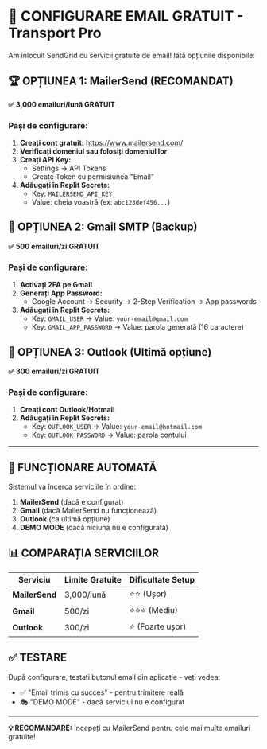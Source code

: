 # 📧 CONFIGURARE EMAIL GRATUIT - Transport Pro

Am înlocuit SendGrid cu servicii gratuite de email! Iată opțiunile disponibile:

## 🏆 OPȚIUNEA 1: MailerSend (RECOMANDAT)
**✅ 3,000 emailuri/lună GRATUIT**

### Pași de configurare:
1. **Creați cont gratuit:** https://www.mailersend.com/
2. **Verificați domeniul sau folosiți domeniul lor**
3. **Creați API Key:**
   - Settings → API Tokens
   - Create Token cu permisiunea "Email"
4. **Adăugați în Replit Secrets:**
   - Key: `MAILERSEND_API_KEY`
   - Value: cheia voastră (ex: `abc123def456...`)

## 🔄 OPȚIUNEA 2: Gmail SMTP (Backup)
**✅ 500 emailuri/zi GRATUIT**

### Pași de configurare:
1. **Activați 2FA pe Gmail**
2. **Generați App Password:**
   - Google Account → Security → 2-Step Verification → App passwords
3. **Adăugați în Replit Secrets:**
   - Key: `GMAIL_USER` → Value: `your-email@gmail.com`
   - Key: `GMAIL_APP_PASSWORD` → Value: parola generată (16 caractere)

## 📱 OPȚIUNEA 3: Outlook (Ultimă opțiune)
**✅ 300 emailuri/zi GRATUIT**

### Pași de configurare:
1. **Creați cont Outlook/Hotmail**
2. **Adăugați în Replit Secrets:**
   - Key: `OUTLOOK_USER` → Value: `your-email@hotmail.com`
   - Key: `OUTLOOK_PASSWORD` → Value: parola contului

---

## 🚀 FUNCȚIONARE AUTOMATĂ

Sistemul va încerca serviciile în ordine:
1. **MailerSend** (dacă e configurat)
2. **Gmail** (dacă MailerSend nu funcționează)
3. **Outlook** (ca ultimă opțiune)
4. **DEMO MODE** (dacă niciuna nu e configurată)

## 📊 COMPARAȚIA SERVICIILOR

| Serviciu | Limite Gratuite | Dificultate Setup |
|----------|----------------|-------------------|
| **MailerSend** | 3,000/lună | ⭐⭐ (Ușor) |
| **Gmail** | 500/zi | ⭐⭐⭐ (Mediu) |
| **Outlook** | 300/zi | ⭐ (Foarte ușor) |

## ✅ TESTARE

După configurare, testați butonul email din aplicație - veți vedea:
- ✅ "Email trimis cu succes" - pentru trimitere reală
- 🎭 "DEMO MODE" - dacă serviciul nu e configurat

---

**💡 RECOMANDARE:** Începeți cu MailerSend pentru cele mai multe emailuri gratuite!